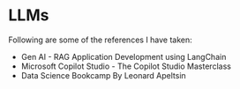# LLMs
Following are some of the references I have taken: 
- Gen AI - RAG Application Development using LangChain
- Microsoft Copilot Studio - The Copilot Studio Masterclass
- Data Science Bookcamp By Leonard Apeltsin
